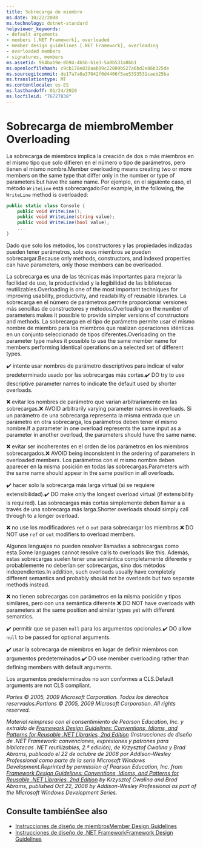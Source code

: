 ```yaml
---
title: Sobrecarga de miembro
ms.date: 10/22/2008
ms.technology: dotnet-standard
helpviewer_keywords:
- default arguments
- members [.NET Framework], overloaded
- member design guidelines [.NET Framework], overloading
- overloaded members
- signatures, members
ms.assetid: 964ba19e-8b94-4b5b-b1e3-5a0b531a0bb1
ms.openlocfilehash: c9cb178e838aab99c22089b527a6bd2e86b325de
ms.sourcegitcommit: de17a7a0a37042f0d4406f5ae5393531caeb25ba
ms.translationtype: MT
ms.contentlocale: es-ES
ms.lasthandoff: 01/24/2020
ms.locfileid: "76727838"
---
```

# <a name="member-overloading"></a><span data-ttu-id="47c68-102">Sobrecarga de miembro</span><span class="sxs-lookup"><span data-stu-id="47c68-102">Member Overloading</span></span>
<span data-ttu-id="47c68-103">La sobrecarga de miembros implica la creación de dos o más miembros en el mismo tipo que solo difieren en el número o tipo de parámetros, pero tienen el mismo nombre.</span><span class="sxs-lookup"><span data-stu-id="47c68-103">Member overloading means creating two or more members on the same type that differ only in the number or type of parameters but have the same name.</span></span> <span data-ttu-id="47c68-104">Por ejemplo, en el siguiente caso, el método `WriteLine` está sobrecargado:</span><span class="sxs-lookup"><span data-stu-id="47c68-104">For example, in the following, the `WriteLine` method is overloaded:</span></span>

```csharp
public static class Console {
    public void WriteLine();
    public void WriteLine(string value);
    public void WriteLine(bool value);
    ...
}
```

 <span data-ttu-id="47c68-105">Dado que solo los métodos, los constructores y las propiedades indizadas pueden tener parámetros, solo esos miembros se pueden sobrecargar.</span><span class="sxs-lookup"><span data-stu-id="47c68-105">Because only methods, constructors, and indexed properties can have parameters, only those members can be overloaded.</span></span>

 <span data-ttu-id="47c68-106">La sobrecarga es una de las técnicas más importantes para mejorar la facilidad de uso, la productividad y la legibilidad de las bibliotecas reutilizables.</span><span class="sxs-lookup"><span data-stu-id="47c68-106">Overloading is one of the most important techniques for improving usability, productivity, and readability of reusable libraries.</span></span> <span data-ttu-id="47c68-107">La sobrecarga en el número de parámetros permite proporcionar versiones más sencillas de constructores y métodos.</span><span class="sxs-lookup"><span data-stu-id="47c68-107">Overloading on the number of parameters makes it possible to provide simpler versions of constructors and methods.</span></span> <span data-ttu-id="47c68-108">La sobrecarga en el tipo de parámetro permite usar el mismo nombre de miembro para los miembros que realizan operaciones idénticas en un conjunto seleccionado de tipos diferentes.</span><span class="sxs-lookup"><span data-stu-id="47c68-108">Overloading on the parameter type makes it possible to use the same member name for members performing identical operations on a selected set of different types.</span></span>

 <span data-ttu-id="47c68-109">✔️ intente usar nombres de parámetro descriptivos para indicar el valor predeterminado usado por las sobrecargas más cortas.</span><span class="sxs-lookup"><span data-stu-id="47c68-109">✔️ DO try to use descriptive parameter names to indicate the default used by shorter overloads.</span></span>

 <span data-ttu-id="47c68-110">❌ evitar los nombres de parámetro que varían arbitrariamente en las sobrecargas.</span><span class="sxs-lookup"><span data-stu-id="47c68-110">❌ AVOID arbitrarily varying parameter names in overloads.</span></span> <span data-ttu-id="47c68-111">Si un parámetro de una sobrecarga representa la misma entrada que un parámetro en otra sobrecarga, los parámetros deben tener el mismo nombre.</span><span class="sxs-lookup"><span data-stu-id="47c68-111">If a parameter in one overload represents the same input as a parameter in another overload, the parameters should have the same name.</span></span>

 <span data-ttu-id="47c68-112">❌ evitar ser incoherentes en el orden de los parámetros en los miembros sobrecargados.</span><span class="sxs-lookup"><span data-stu-id="47c68-112">❌ AVOID being inconsistent in the ordering of parameters in overloaded members.</span></span> <span data-ttu-id="47c68-113">Los parámetros con el mismo nombre deben aparecer en la misma posición en todas las sobrecargas.</span><span class="sxs-lookup"><span data-stu-id="47c68-113">Parameters with the same name should appear in the same position in all overloads.</span></span>

 <span data-ttu-id="47c68-114">✔️ hacer solo la sobrecarga más larga virtual (si se requiere extensibilidad).</span><span class="sxs-lookup"><span data-stu-id="47c68-114">✔️ DO make only the longest overload virtual (if extensibility is required).</span></span> <span data-ttu-id="47c68-115">Las sobrecargas más cortas simplemente deben llamar a a través de una sobrecarga más larga.</span><span class="sxs-lookup"><span data-stu-id="47c68-115">Shorter overloads should simply call through to a longer overload.</span></span>

 <span data-ttu-id="47c68-116">❌ no use los modificadores `ref` o `out` para sobrecargar los miembros.</span><span class="sxs-lookup"><span data-stu-id="47c68-116">❌ DO NOT use `ref` or `out` modifiers to overload members.</span></span>

 <span data-ttu-id="47c68-117">Algunos lenguajes no pueden resolver llamadas a sobrecargas como esta.</span><span class="sxs-lookup"><span data-stu-id="47c68-117">Some languages cannot resolve calls to overloads like this.</span></span> <span data-ttu-id="47c68-118">Además, estas sobrecargas suelen tener una semántica completamente diferente y probablemente no deberían ser sobrecargas, sino dos métodos independientes.</span><span class="sxs-lookup"><span data-stu-id="47c68-118">In addition, such overloads usually have completely different semantics and probably should not be overloads but two separate methods instead.</span></span>

 <span data-ttu-id="47c68-119">❌ no tienen sobrecargas con parámetros en la misma posición y tipos similares, pero con una semántica diferente.</span><span class="sxs-lookup"><span data-stu-id="47c68-119">❌ DO NOT have overloads with parameters at the same position and similar types yet with different semantics.</span></span>

 <span data-ttu-id="47c68-120">✔️ permitir que se pasen `null` para los argumentos opcionales.</span><span class="sxs-lookup"><span data-stu-id="47c68-120">✔️ DO  allow `null` to be passed for optional arguments.</span></span>

 <span data-ttu-id="47c68-121">✔️ usar la sobrecarga de miembros en lugar de definir miembros con argumentos predeterminados.</span><span class="sxs-lookup"><span data-stu-id="47c68-121">✔️ DO use member overloading rather than defining members with default arguments.</span></span>

 <span data-ttu-id="47c68-122">Los argumentos predeterminados no son conformes a CLS.</span><span class="sxs-lookup"><span data-stu-id="47c68-122">Default arguments are not CLS compliant.</span></span>

 <span data-ttu-id="47c68-123">*Partes © 2005, 2009 Microsoft Corporation. Todos los derechos reservados.*</span><span class="sxs-lookup"><span data-stu-id="47c68-123">*Portions © 2005, 2009 Microsoft Corporation. All rights reserved.*</span></span>

 <span data-ttu-id="47c68-124">*Material reimpreso con el consentimiento de Pearson Education, Inc. y extraído de [Framework Design Guidelines: Conventions, Idioms, and Patterns for Reusable .NET Libraries, 2nd Edition](https://www.informit.com/store/framework-design-guidelines-conventions-idioms-and-9780321545619) (Instrucciones de diseño de .NET Framework: convenciones, expresiones y patrones para bibliotecas .NET reutilizables, 2.ª edición), de Krzysztof Cwalina y Brad Abrams, publicado el 22 de octubre de 2008 por Addison-Wesley Professional como parte de la serie Microsoft Windows Development.*</span><span class="sxs-lookup"><span data-stu-id="47c68-124">*Reprinted by permission of Pearson Education, Inc. from [Framework Design Guidelines: Conventions, Idioms, and Patterns for Reusable .NET Libraries, 2nd Edition](https://www.informit.com/store/framework-design-guidelines-conventions-idioms-and-9780321545619) by Krzysztof Cwalina and Brad Abrams, published Oct 22, 2008 by Addison-Wesley Professional as part of the Microsoft Windows Development Series.*</span></span>

## <a name="see-also"></a><span data-ttu-id="47c68-125">Consulte también</span><span class="sxs-lookup"><span data-stu-id="47c68-125">See also</span></span>

- [<span data-ttu-id="47c68-126">Instrucciones de diseño de miembros</span><span class="sxs-lookup"><span data-stu-id="47c68-126">Member Design Guidelines</span></span>](../../../docs/standard/design-guidelines/member.md)
- [<span data-ttu-id="47c68-127">Instrucciones de diseño de .NET Framework</span><span class="sxs-lookup"><span data-stu-id="47c68-127">Framework Design Guidelines</span></span>](../../../docs/standard/design-guidelines/index.md)
